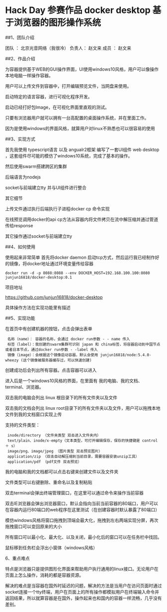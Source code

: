 # Hack Day 参赛作品 docker desktop 基于浏览器的图形操作系统

##1、团队介绍

团队    ： 北京光音网络（我很冷）
负责人： 赵文来
成员    ： 赵文来

##2、作品介绍

为容器提供基于WEB的GUI操作界面，UI使用windows10风格，用户可以像操作本地电脑一样操作容器。

用户可以上传文件到容器中，打开编辑预览文件，当网盘来使用。

启动特定的语言容器，进行可视化程序开发。

启动已经打好包Image，在可视化界面里直观的测试。

只要有浏览器用户就可以拥有一台高配置的桌面操作系统，并在里面工作。

因为是使用windows的界面风格，就算用户对linux不熟悉也可以很容易的使用

##3、实现方式

首先我使用 typescript语言 以及 angualr2框架 编写了一套UI组件 web desktop ，这套组件尽可能的模仿了windows10系统，完成了基本的操作。

然后使用swarm搭建跨区的集群

后端语言为nodejs

socket与前端建立tty 并与UI组件进行整合

其它细节

上传文件通过执行后端执行子进程docker cp 命令实现

在线预览调用docker的api cp方法从容器内将文件拷贝在流中解压缩并通过管道传给response

其它操作通过socket与前端建立tty

##4、如何使用

使用起来非常简单 首先将docker daemon 启动tcp方式，然后运行我已经制作好的镜像，将docker地址通过环境变量传给容器
```
docker run -d -p 8088:8088 --env DOCKER_HOST=192.168.100.100:8080 junjun16818/docker-desktop:0.1
```
项目地址

https://github.com/junjun16818/docker-desktop

具体操作方法在实现功能里有描述

##5、实现功能

在首页中有创建机器的按钮，点击会弹出表单

     名称（name）： 容器的名称，会通过 docker run参数 - - name 传入
     标签（label）：我创建的swarm集群可识别 japan 和 china标签，将容器启动到中国节点或者日本节点，通过docker run参数 - -label 传入
     镜像（image）：会根据这个镜像启动容器，默认会使用 junjun16818/node:5.4.0-wheezy (这个镜像被服务器缓存过，可以快速创建)
     
创建成功后会列出所有容器。点击容器可以进入

进入后是一个windows10风格的界面，在里面有 我的电脑、我的文档、terminal、浏览器。

双击我的电脑会列出 linux 根目录下的所有文件夹以及文件

双击我的文档会列出 linux root目录下的所有文件夹以及文件，用户可以拖拽本地文件到我的文档窗口实现上传

支持的文件类型：

     inode/directory （文件夹类型 双击进入文件夹内）
     text/plain、inode/x-empty（文本类型，可打开编辑保存，保存的快捷键是 control ＋ s）
     image/png、image/jpeg （图片类型 双击预览图片）
     application/zip （双击自动解压缩到当前目录，需要容器安装unzip工具）
     application/pdf （pdf文件 双击预览）

我的电脑和我的文档都可以点击右键来创建文件以及文件夹

文件类型可以右键删除、重命名以及复制粘贴

双击terminal会弹出终端管理窗口，在这里可以通过命令来操作当前容器

双击IE浏览器会弹出浏览器窗口，默认会指向当前当前容器的80端口，用户可以在容器内运行80端口的web程序在这里测试（在创建容器时默认暴露了80端口）

模仿windows风格将窗口拖拽到顶端会最大化，拖拽到左右两端实现分屏，再次拖拽窗口可以变回原来的大小

所有窗口可以最小化、最大化、以及关闭，最小化后的窗口可以在任务栏中找回。

鼠标移到任务栏会浮出小窗体（windows风格）

6、重点难点

特点是浏览器只是提供图形化界面来帮助用户执行通用的linux接口。无论用户在页面上怎么操作，消耗的都是容器资源。

解决的难点是当容器在国外时延迟的问题，解决的方法是当用户在访问页面时通过socket连接一个tty终端，用户在页面上的所有操作都模拟用户在终端输入命令并返回结果，所以就算容器是在国外，操作起来也和国内的容器一样流畅，几乎没有差别。


